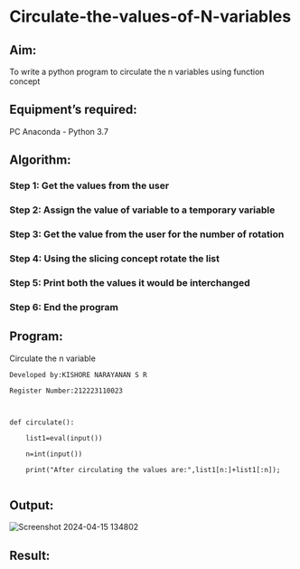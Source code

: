 # Circulate-the-values-of-N-variables
## Aim:
To write a python program to circulate the n variables using function concept
## Equipment’s required:
PC
Anaconda - Python 3.7
## Algorithm: 
### Step 1: Get the values from the user
### Step 2: Assign the value of variable to a temporary variable
### Step 3: Get the value from the user for the number of rotation
### Step 4: Using the slicing concept rotate the list
### Step 5: Print both the values it would be interchanged
### Step 6: End the program
## Program:

Circulate the n variable 
```
Developed by:KISHORE NARAYANAN S R

Register Number:212223110023



def circulate():

    list1=eval(input())
    
    n=int(input())
    
    print("After circulating the values are:",list1[n:]+list1[:n]);
    
```
## Output:
![Screenshot 2024-04-15 134802](https://github.com/KISHORENARAYANANSR/Circulate-the-values-of-N-variables/assets/148202102/195aff80-7a18-4ac4-ad15-589edd3ad4a5)

## Result:
